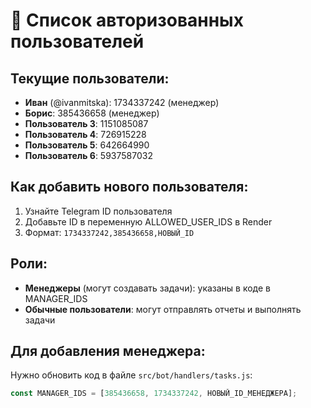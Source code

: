 # 👥 Список авторизованных пользователей

## Текущие пользователи:
- **Иван** (@ivanmitska): 1734337242 (менеджер)
- **Борис**: 385436658 (менеджер)
- **Пользователь 3**: 1151085087
- **Пользователь 4**: 726915228
- **Пользователь 5**: 642664990
- **Пользователь 6**: 5937587032

## Как добавить нового пользователя:

1. Узнайте Telegram ID пользователя
2. Добавьте ID в переменную ALLOWED_USER_IDS в Render
3. Формат: `1734337242,385436658,НОВЫЙ_ID`

## Роли:
- **Менеджеры** (могут создавать задачи): указаны в коде в MANAGER_IDS
- **Обычные пользователи**: могут отправлять отчеты и выполнять задачи

## Для добавления менеджера:
Нужно обновить код в файле `src/bot/handlers/tasks.js`:
```javascript
const MANAGER_IDS = [385436658, 1734337242, НОВЫЙ_ID_МЕНЕДЖЕРА];
```